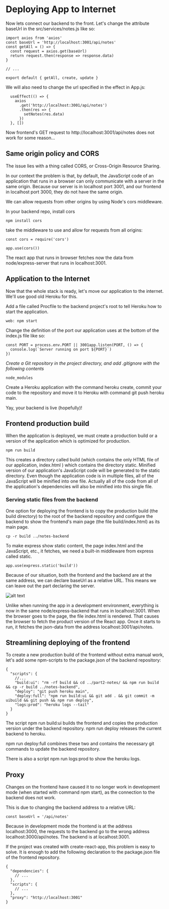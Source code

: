 # Deploying App to Internet

Now lets connect our backend to the front. Let's change the attribute baseUrl in the src/services/notes.js like so:

```
import axios from 'axios'
const baseUrl = 'http://localhost:3001/api/notes'
const getAll = () => {
  const request = axios.get(baseUrl)
  return request.then(response => response.data)
}

// ...

export default { getAll, create, update }
```

We will also need to change the url specified in the effect in App.js:

```
  useEffect(() => {
    axios
      .get('http://localhost:3001/api/notes')
      .then(res => {
        setNotes(res.data)
      })
  }, [])
```

Now frontend's GET request to http://localhost:3001/api/notes does not work for some reason...

## Same origin policy and CORS

The issue lies with a thing called CORS, or Cross-Origin Resource Sharing.

In our context the problem is that, by default, the JavaScript code of an application that runs in a browser can only communicate with a server in the same origin. Because our server is in localhost port 3001, and our frontend in localhost port 3000, they do not have the same origin.

We can allow requests from other origins by using Node's cors middleware.

In your backend repo, install cors

```
npm install cors
```

take the middleware to use and allow for requests from all origins:

```
const cors = require('cors')

app.use(cors())
```

The react app that runs in browser fetches now the data from node/express-server that runs in localhost:3001.

## Application to the Internet

Now that the whole stack is ready, let's move our application to the internet. We'll use good old Heroku for this.

Add a file called Procfile to the backend project's root to tell Heroku how to start the application.

```
web: npm start
```

Change the definition of the port our application uses at the bottom of the index.js file like so:

```
const PORT = process.env.PORT || 3001app.listen(PORT, () => {
  console.log(`Server running on port ${PORT}`)
})
```

_Create a Git repository in the project directory, and add .gitignore with the following contents_

```
node_modules
```

Create a Heroku application with the command heroku create, commit your code to the repository and move it to Heroku with command git push heroku main.

Yay, your backend is live (hopefully)!

## Frontend production build

When the application is deployed, we must create a production build or a version of the application which is optimized for production.

```
npm run build
```

This creates a directory called build (which contains the only HTML file of our application, index.html ) which contains the directory static. Minified version of our application's JavaScript code will be generated to the static directory. Even though the application code is in multiple files, all of the JavaScript will be minified into one file. Actually all of the code from all of the application's dependencies will also be minified into this single file.

### Serving static files from the backend

One option for deploying the frontend is to copy the production build (the build directory) to the root of the backend repository and configure the backend to show the frontend's main page (the file build/index.html) as its main page.

```
cp -r build ../notes-backend
```

To make express show static content, the page index.html and the JavaScript, etc., it fetches, we need a built-in middleware from express called static.

```
app.use(express.static('build'))
```

Because of our situation, both the frontend and the backend are at the same address, we can declare baseUrl as a relative URL. This means we can leave out the part declaring the server.

![alt text](https://fullstackopen.com/static/6f33425b60b49278d57df7e62f81a32c/db910/101.png)

Unlike when running the app in a development environment, everything is now in the same node/express-backend that runs in localhost:3001. When the browser goes to the page, the file index.html is rendered. That causes the browser to fetch the product version of the React app. Once it starts to run, it fetches the json-data from the address localhost:3001/api/notes.

## Streamlining deploying of the frontend

To create a new production build of the frontend without extra manual work, let's add some npm-scripts to the package.json of the backend repository:

```
{
  "scripts": {
    //...
    "build:ui": "rm -rf build && cd ../part2-notes/ && npm run build && cp -r build ../notes-backend",
    "deploy": "git push heroku main",
    "deploy:full": "npm run build:ui && git add . && git commit -m uibuild && git push && npm run deploy",
    "logs:prod": "heroku logs --tail"
  }
}
```

The script npm run build:ui builds the frontend and copies the production version under the backend repository. npm run deploy releases the current backend to heroku.

npm run deploy:full combines these two and contains the necessary git commands to update the backend repository.

There is also a script npm run logs:prod to show the heroku logs.

## Proxy

Changes on the frontend have caused it to no longer work in development mode (when started with command npm start), as the connection to the backend does not work.

This is due to changing the backend address to a relative URL:

```
const baseUrl = '/api/notes'
```

Because in development mode the frontend is at the address localhost:3000, the requests to the backend go to the wrong address localhost:3000/api/notes. The backend is at localhost:3001.

If the project was created with create-react-app, this problem is easy to solve. It is enough to add the following declaration to the package.json file of the frontend repository.

```
{
  "dependencies": {
    // ...
  },
  "scripts": {
    // ...
  },
  "proxy": "http://localhost:3001"
}
```
